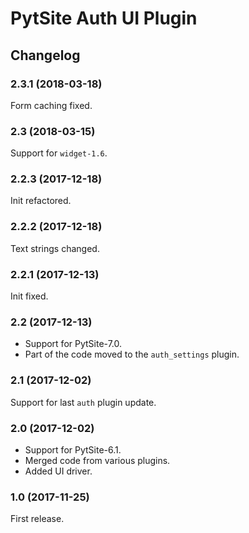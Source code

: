 # PytSite Auth UI Plugin


## Changelog


### 2.3.1 (2018-03-18)

Form caching fixed.


### 2.3 (2018-03-15)

Support for `widget-1.6`.


### 2.2.3 (2017-12-18)

Init refactored.


### 2.2.2 (2017-12-18)

Text strings changed.


### 2.2.1 (2017-12-13)

Init fixed.


### 2.2 (2017-12-13)

- Support for PytSite-7.0.
- Part of the code moved to the `auth_settings` plugin.


### 2.1 (2017-12-02)

Support for last `auth` plugin update.


### 2.0 (2017-12-02)

- Support for PytSite-6.1.
- Merged code from various plugins.
- Added UI driver.


### 1.0 (2017-11-25)

First release.
